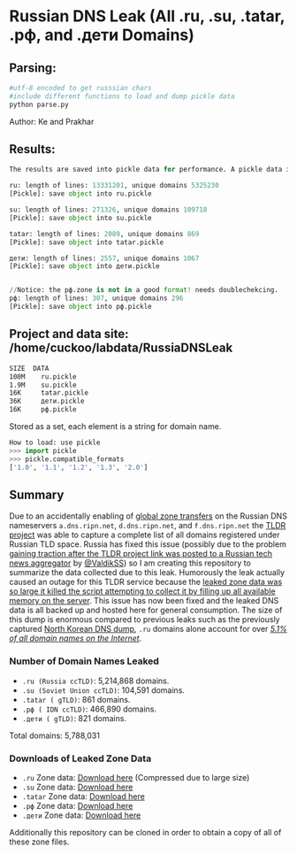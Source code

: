 
# Russian DNS Leak (All .ru, .su, .tatar, .рф, and .дети Domains) 


## Parsing: 

```python
#utf-8 encoded to get russsian chars
#include different functions to load and dump pickle data 
python parse.py
```

Author: Ke and Prakhar

## Results:

```python 
The results are saved into pickle data for performance. A pickle data is a set of unique domains.

ru: length of lines: 13331201, unique domains 5325230
[Pickle]: save object into ru.pickle

su: length of lines: 271326, unique domains 109718
[Pickle]: save object into su.pickle

tatar: length of lines: 2089, unique domains 869
[Pickle]: save object into tatar.pickle

дети: length of lines: 2557, unique domains 1067
[Pickle]: save object into дети.pickle


//Notice: the рф.zone is not in a good format! needs doublechekcing. 
рф: length of lines: 307, unique domains 296
[Pickle]: save object into рф.pickle
```

## Project and data site: /home/cuckoo/labdata/RussiaDNSLeak

```bash
SIZE  DATA
100M	ru.pickle
1.9M	su.pickle
16K     tatar.pickle
36K     дети.pickle
16K     рф.pickle
```

Stored as a set, each element is a string for domain name.
```python
How to load: use pickle
>>> import pickle
>>> pickle.compatible_formats
['1.0', '1.1', '1.2', '1.3', '2.0']
```

## Summary
Due to an accidentally enabling of [global zone transfers](https://en.wikipedia.org/wiki/DNS_zone_transfer) on the Russian DNS nameservers `a.dns.ripn.net`, `d.dns.ripn.net`, and `f.dns.ripn.net` the [TLDR project](https://github.com/mandatoryprogrammer/TLDR) was able to capture a complete list of all domains registered under Russian TLD space. Russia has fixed this issue (possibly due to the problem [gaining traction after the TLDR project link was  posted to a Russian tech news aggregator](https://habrahabr.ru/post/331144/) by [@ValdikSS](https://twitter.com/ValdikSS)) so I am creating this repository to summarize the data collected due to this leak. Humorously the leak actually caused an outage for this TLDR service because the [leaked zone data was so large it killed the script attempting to collect it by filling up all available memory on the server](https://github.com/mandatoryprogrammer/TLDR/issues/11#issuecomment-309254675). This issue has now been fixed and the leaked DNS data is all backed up and hosted here for general consumption. The size of this dump is enormous compared to previous leaks such as the previously captured [North Korean DNS dump](https://github.com/mandatoryprogrammer/NorthKoreaDNSLeak), `.ru` domains alone account for over *[5.1% of all domain names on the Internet](https://w3techs.com/technologies/overview/top_level_domain/all)*.

### Number of Domain Names Leaked
* `.ru (Russia ccTLD)`: 5,214,868 domains.
* `.su (Soviet Union ccTLD)`: 104,591 domains.
* `.tatar ( gTLD)`: 861 domains.
* `.рф ( IDN ccTLD)`: 466,890 domains.
* `.дети ( gTLD)`: 821 domains.

Total domains: 5,788,031

### Downloads of Leaked Zone Data
* `.ru` Zone data: [Download here](https://github.com/mandatoryprogrammer/TLDR/blob/e04bef94efbf546760888b7608fee10e6639aede/archives/ru/a.dns.ripn.net.zone.gz?raw=true) (Compressed due to large size)
* `.su` Zone data: [Download here](https://raw.githubusercontent.com/mandatoryprogrammer/TLDR/e04bef94efbf546760888b7608fee10e6639aede/archives/su/a.dns.ripn.net.zone)
* `.tatar` Zone data: [Download here](https://raw.githubusercontent.com/mandatoryprogrammer/TLDR/e04bef94efbf546760888b7608fee10e6639aede/archives/tatar/a.dns.ripn.net.zone)
* `.рф` Zone data: [Download here](https://github.com/mandatoryprogrammer/TLDR/blob/e04bef94efbf546760888b7608fee10e6639aede/archives/xn--p1ai/a.dns.ripn.net.zone.gz?raw=true)
* `.дети` Zone data: [Download here](https://raw.githubusercontent.com/mandatoryprogrammer/TLDR/e04bef94efbf546760888b7608fee10e6639aede/archives/xn--d1acj3b/a.dns.ripn.net.zone)

Additionally this repository can be cloned in order to obtain a copy of all of these zone files.
